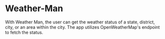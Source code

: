 # Weather-Man

With Weather Man, the user can get the weather status of a state, district, city, or an area within the city.
The app utilizes OpenWeatherMap's endpoint to fetch the status.
